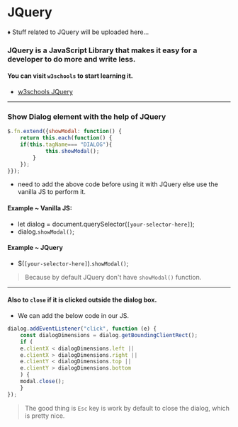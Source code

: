 # JQuery

♦ Stuff related to JQuery will be uploaded here...

### JQuery is a JavaScript Library that makes it easy for a developer to do more and write less.

#### You can visit `w3schools` to start learning it.
* [w3schools JQuery](https://www.w3schools.com/jquery/default.asp)

---
### Show Dialog element with the help of JQuery
```javascript
$.fn.extend({showModal: function() {
    return this.each(function() {
    if(this.tagName=== "DIALOG"){
            this.showModal();
        }
    });
}});
```
* need to add the above code before using it with JQuery else use the vanilla JS to perform it.
#### Example ~ Vanilla JS:
* let dialog = document.querySelector(`[your-selector-here]`);
* dialog.`showModal()`;
#### Example ~ JQuery
* $(`[your-selector-here]`).`showModal()`;
> Because by default JQuery don't have `showModal()` function.
---
#### Also to `close` if it is clicked outside the dialog box.
* We can add the below code in our JS.
```javascript
dialog.addEventListener("click", function (e) {
    const dialogDimensions = dialog.getBoundingClientRect();
    if (
    e.clientX < dialogDimensions.left ||
    e.clientX > dialogDimensions.right ||
    e.clientY < dialogDimensions.top ||
    e.clientY > dialogDimensions.bottom
    ) {
    modal.close();
    }
});
```
> The good thing is `Esc` key is work by default to close the dialog, which is pretty nice.